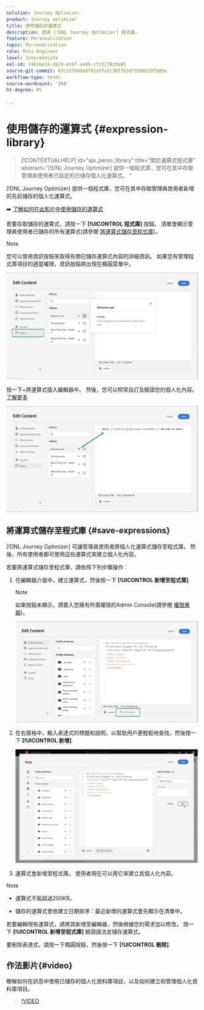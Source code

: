 ```yaml
---
solution: Journey Optimizer
product: journey optimizer
title: 使用儲存的運算式
description: 透過 [!DNL Journey Optimizer] 程式庫。
feature: Personalization
topic: Personalization
role: Data Engineer
level: Intermediate
exl-id: 74b1be18-4829-4c67-ae45-cf13278cda65
source-git-commit: 63c52f04da9fd1a5fafc36ffb5079380229f885e
workflow-type: tm+mt
source-wordcount: '354'
ht-degree: 8%

---
```


# 使用儲存的運算式 {#expression-library}

>[!CONTEXTUALHELP]
>id="ajo_perso_library"
>title="關於運算式程式庫"
>abstract="[!DNL Journey Optimizer] 提供一個程式庫，您可在其中存取管理員使用者已設定的已儲存個人化運算式。 "

[!DNL Journey Optimizer] 提供一個程式庫，您可在其中存取管理員使用者新增的先前儲存的個人化運算式。

➡️ [了解如何在此影片中使用儲存的運算式](#video-preview)

若要存取儲存的運算式，請按一下 **[!UICONTROL 程式庫]** 按鈕。 清單會顯示管理員使用者已儲存的所有運算式(請參閱 [將運算式儲存至程式庫](#save-expressions))。

>[!NOTE]
>
>您可以使用資訊按鈕來取得有關已儲存運算式內容的詳細資訊。 如果您有管理程式庫項目的適當權限，資訊按鈕將出現在橢圓菜單中。

![](assets/library-list.png)

按一下+將運算式插入編輯器中。 然後，您可以照常自訂及驗證您的個人化內容。 [了解更多](../personalization/personalization-build-expressions.md)

![](assets/library-add.png)

## 將運算式儲存至程式庫 {#save-expressions}

[!DNL Journey Optimizer] 可讓管理員使用者將個人化運算式儲存至程式庫。 然後，所有使用者都可使用這些運算式來建立個人化內容。

若要將運算式儲存至程式庫，請依照下列步驟操作：

1. 在編輯器介面中，建立運算式，然後按一下 **[!UICONTROL 新增至程式庫]**.

   >[!NOTE]
   >
   >如果按鈕未顯示，請簽入您擁有所需權限的Admin Console(請參閱 [權限層級](../administration/high-low-permissions.md))。

   ![](assets/library-save.png)

1. 在右窗格中，輸入表達式的標題和說明，以幫助用戶更輕鬆地查找，然後按一下 **[!UICONTROL 新增]**.

   ![](assets/add-expression.png)

1. 運算式會新增至程式庫。 使用者現在可以用它來建立其個人化內容。


>[!NOTE]
>
>* 運算式不能超過200KB。
>
>* 儲存的運算式會依建立日期排序：最近新增的運算式會先顯示在清單中。



若要編輯現有運算式，請將其新增至編輯器，然後根據您的需求加以修改。 按一下 **[!UICONTROL 新增至程式庫]** 驗證語法並儲存運算式。

要刪除表達式，請按一下橢圓按鈕，然後按一下 **[!UICONTROL 刪除]**.

## 作法影片{#video}

瞭解如何在訊息中使用已儲存的個人化資料庫項目，以及如何建立和管理個人化資料庫項目。

>[!VIDEO](https://video.tv.adobe.com/v/340941?quality=12)

